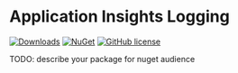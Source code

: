# Application Insights Logging 

[![Downloads](https://img.shields.io/nuget/dt/Umbraco.Community.ApplicationInsightsLogging?color=cc9900)](https://www.nuget.org/packages/Umbraco.Community.ApplicationInsightsLogging/)
[![NuGet](https://img.shields.io/nuget/vpre/Umbraco.Community.ApplicationInsightsLogging?color=0273B3)](https://www.nuget.org/packages/Umbraco.Community.ApplicationInsightsLogging)
[![GitHub license](https://img.shields.io/github/license/stevetemple/Umbraco.Community.ApplicationInsightsLogging?color=8AB803)](https://github.com/stevetemple/Umbraco.Community.ApplicationInsightsLogging/blob/main/LICENSE)

TODO: describe your package for nuget audience